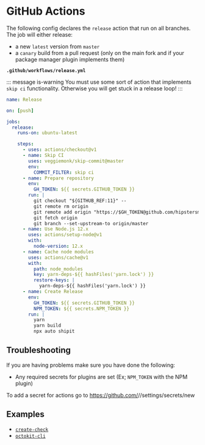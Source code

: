 # GitHub Actions

The following config declares the `release` action that run on all branches. The job will either release:

- a new `latest` version from `master`
- a `canary` build from a pull request (only on the main fork and if your package manager plugin implements them)

**`.github/workflows/release.yml`**

::: message is-warning
You must use some sort of action that implements `skip ci` functionality. Otherwise you will get stuck in a release loop!
:::

```yaml
name: Release

on: [push]

jobs:
  release:
    runs-on: ubuntu-latest

    steps:
      - uses: actions/checkout@v1
      - name: Skip CI
        uses: veggiemonk/skip-commit@master
        env:
          COMMIT_FILTER: skip ci
      - name: Prepare repository
        env:
          GH_TOKEN: ${{ secrets.GITHUB_TOKEN }}
        run: |
          git checkout "${GITHUB_REF:11}" --
          git remote rm origin
          git remote add origin "https://$GH_TOKEN@github.com/hipstersmoothie/my-test-project"
          git fetch origin
          git branch --set-upstream-to origin/master
      - name: Use Node.js 12.x
        uses: actions/setup-node@v1
        with:
          node-version: 12.x
      - name: Cache node modules
        uses: actions/cache@v1
        with:
          path: node_modules
          key: yarn-deps-${{ hashFiles('yarn.lock') }}
          restore-keys: |
            yarn-deps-${{ hashFiles('yarn.lock') }}
      - name: Create Release
        env:
          GH_TOKEN: ${{ secrets.GITHUB_TOKEN }}
          NPM_TOKEN: ${{ secrets.NPM_TOKEN }}
        run: |
          yarn
          yarn build 
          npx auto shipit
```

## Troubleshooting

If you are having problems make sure you have done the following:

- Any required secrets for plugins are set (Ex; `NPM_TOKEN` with the NPM plugin)

To add a secret for actions go to https://github.com/<owner>/<repo>/settings/secrets/new

## Examples

- [`create-check`](https://github.com/hipstersmoothie/create-check/blob/master/.github/workflows/push.yml)
- [`octokit-cli`](https://github.com/hipstersmoothie/octokit-cli/blob/master/.github/workflows/push.yml)
